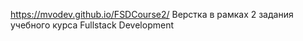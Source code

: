  https://mvodev.github.io/FSDCourse2/
  Верстка в рамках 2 задания учебного курса Fullstack Development